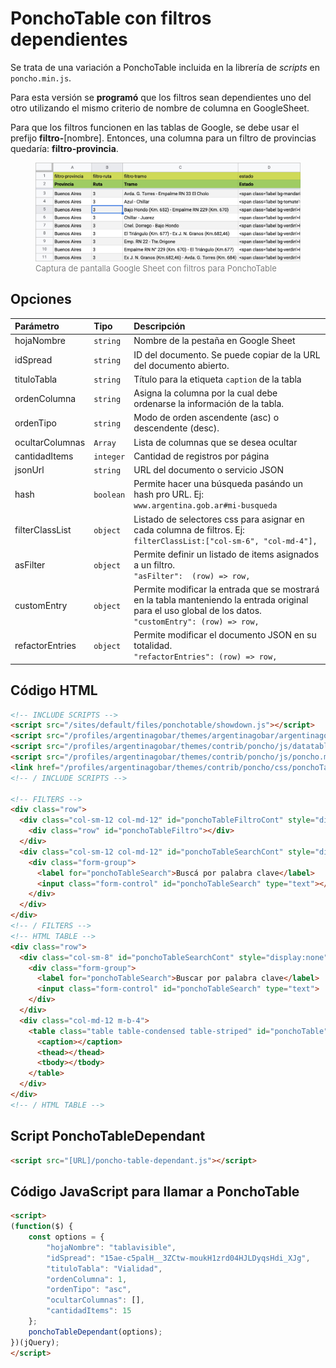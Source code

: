 # PonchoTable con filtros dependientes

Se trata de una variación a PonchoTable incluida en la librería de *scripts* en `poncho.min.js`.

Para esta versión se **programó** que los filtros sean dependientes uno del otro utilizando el mismo criterio de nombre de columna en GoogleSheet.

Para que los filtros funcionen en las tablas de Google, se debe usar el prefijo **filtro-**[nombre]. Entonces, una columna para un filtro de provincias quedaría: **filtro-provincia**.

<figure>
<img src="./img/screenshoot-google-sheet.jpg" alt="Captura de pantalla Google Sheet">
<figcaption style="font-size:small; color:gray">Captura de pantalla Google Sheet con filtros para PonchoTable</figcaption>
</figure>


## Opciones

| Parámetro | Tipo | Descripción |
|:---|:---|:---|
| hojaNombre | `string` | Nombre de la pestaña en Google Sheet | 
| idSpread | `string` | ID del documento. Se puede copiar de la URL del documento abierto. | 
| tituloTabla | `string` | Título para la etiqueta `caption` de la tabla | 
| ordenColumna | `string` | Asigna la columna por la cual debe ordenarse la información de la tabla. |
| ordenTipo | `string` | Modo de orden ascendente (asc) o descendente (desc). |
| ocultarColumnas | `Array` | Lista de columnas que se desea ocultar |
| cantidadItems | `integer` | Cantidad de registros por página |
| jsonUrl | `string` | URL del documento o servicio JSON |
| hash | `boolean` | Permite hacer una búsqueda pasándo un hash pro URL. Ej: <br>`www.argentina.gob.ar#mi-busqueda` |
| filterClassList | `object` | Listado de selectores css para asignar en cada columna de filtros. Ej: <br>`filterClassList:["col-sm-6", "col-md-4"],` |
| asFilter | `object` | Permite definir un listado de items asignados a un filtro. <br>`"asFilter":  (row) => row,` |
| customEntry | `object` | Permite modificar la entrada que se mostrará en la tabla manteniendo la entrada original para el uso global de los datos.<br>`"customEntry": (row) => row,` |
| refactorEntries | `object` | Permite modificar el documento JSON en su totalidad.<br>`"refactorEntries": (row) => row,` |

## Código HTML

```html
<!-- INCLUDE SCRIPTS -->
<script src="/sites/default/files/ponchotable/showdown.js"></script>
<script src="/profiles/argentinagobar/themes/argentinagobar/argentinagobar_theme/js/extensiones/showdown-extensions.js"></script>
<script src="/profiles/argentinagobar/themes/contrib/poncho/js/datatables.min.js"></script>
<script src="/profiles/argentinagobar/themes/contrib/poncho/js/poncho.min.js"></script>
<link href="/profiles/argentinagobar/themes/contrib/poncho/css/ponchoTable-1.1.css" rel="stylesheet">
<!-- / INCLUDE SCRIPTS -->

<!-- FILTERS -->
<div class="row">
  <div class="col-sm-12 col-md-12" id="ponchoTableFiltroCont" style="display: none">
    <div class="row" id="ponchoTableFiltro"></div>
  </div>
  <div class="col-sm-12 col-md-12" id="ponchoTableSearchCont" style="display: none">
    <div class="form-group">
      <label for="ponchoTableSearch">Buscá por palabra clave</label> 
      <input class="form-control" id="ponchoTableSearch" type="text"></div>
    </div>
  </div>
</div>
<!-- / FILTERS -->
<!-- HTML TABLE -->
<div class="row">
  <div class="col-sm-8" id="ponchoTableSearchCont" style="display:none">
    <div class="form-group">
      <label for="ponchoTableSearch">Buscar por palabra clave</label> 
      <input class="form-control" id="ponchoTableSearch" type="text">
    </div>
  </div>
  <div class="col-md-12 m-b-4">
    <table class="table table-condensed table-striped" id="ponchoTable">
      <caption></caption>
      <thead></thead>
      <tbody></tbody>
    </table>
  </div>
</div>
<!-- / HTML TABLE -->
```

## Script PonchoTableDependant

```html
<script src="[URL]/poncho-table-dependant.js"></script>
```

## Código JavaScript para llamar a PonchoTable

```html
<script>
(function($) {
    const options = {
        "hojaNombre": "tablavisible", 
        "idSpread": "15ae-c5palH__3ZCtw-moukH1zrd04HJLDyqsHdi_XJg",
        "tituloTabla": "Vialidad",
        "ordenColumna": 1,
        "ordenTipo": "asc",
        "ocultarColumnas": [],
        "cantidadItems": 15
    };
    ponchoTableDependant(options);
})(jQuery);
</script>
```